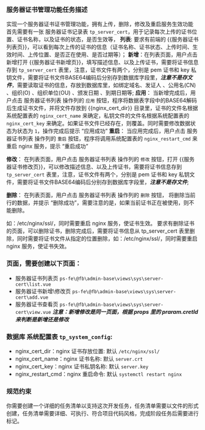 ### 服务器证书管理功能任务描述
实现一个服务器证书证书管理功能，拥有上传，删除，修改及重启服务生效功能
首先需要有一张 服务器证书记录表 `tp_server_cert`，用于记录每次上传的证书位置、证书名称，以及证书的状态，是否生效等，
**列表**: 要求有前端的 {{服务器证书列表页}}，可以看到每次上传的证书的信息（证书名称、证书状态、上传时间、生效时间、上传位置、是否正在使用、是否过期等）；
**新增**：在列表页面，用户点击新增打开 {{服务器证书新增页}}，填写描述信息、以及上传证书，需要将证书信息存到 `tp_server_cert` 表里，注意，证书文件有两个，分别是 pem 证书和 key 私钥文件，需要将证书文件BASE64编码后分别存到数据库字段里，***注意不是存文件***，需要读取证书的信息，存放到数据库里，如绑定域名、发证人    、公用名(CN)	 、组织(O)	 、组织单位(OU)	 、颁发日期	 、到期日期等;
**应用**： 当新增完成后，用户点击 服务器证书列表 操作列的 `应用` 按钮，程序将数据表字段中的BASE64解码后生成证书文件，并将文件存放到 {{nginx_cert_dir}} 目录里，证书的文件名根据系统配置表的 `nginx_cert_name` 来确定，私钥文件的文件名根据系统配置表的 `nginx_cert_key` 来确定。如果证书文件已经存在，则覆盖。同时需要修改数据状态为状态为 `1`，操作完成后提示 “应用成功”
**重启**： 当应用完成后，用户点击 服务器证书列表 操作列的 `重启` 按钮，程序将调用系统配置表的 `nginx_restart_cmd` 来重启 nginx 服务，提示 “重启成功”

**修改**： 在列表页面，用户点击 服务器证书列表 操作列的 `修改` 按钮，打开 {{服务器证书修改页}}，可以修改描述信息、以及上传证书，需要将证书信息存到 `tp_server_cert` 表里，注意，证书文件有两个，分别是 pem 证书和 key 私钥文件，需要将证书文件BASE64编码后分别存到数据库字段里，***注意不是存文件***;

**删除**： 在列表页面，用户点击 服务器证书列表 操作列的 `删除` 按钮， 将删除当前行的数据，并提示 “删除成功”，需要注意的是，如果当前证书正在被使用，则不能删除。


如：/etc/nginx/ssl/，同时需要重启 nginx 服务，使证书生效。
要求有删除证书的页面，可以删除证书，删除完成后，需要将证书信息从 tp_server_cert 表里删除，同时需要将证书文件从指定的位置删除，如：/etc/nginx/ssl/，同时需要重启 nginx 服务，使证书失效。

### 页面，需要创建以下页面：
- 服务器证书列表页 `ps-fe\@fb\admin-base\views\sys\server-cert\list.vue`
- 服务器证书新增\修改页 `ps-fe\@fb\admin-base\views\sys\server-cert\add.vue`
- 服务器证书查看页 `ps-fe\@fb\admin-base\views\sys\server-cert\view.vue`
***注意：新增修改是同一页面，根据 props 里的 praram.cretId 来判断是新增还是修改***


### 数据库 系统配置表 `tp_system_config`:
- nginx_cert_dir：nginx 证书存放位置: 默认 `/etc/nginx/ssl/`
- nginx_cert_name：nginx 证书名称: 默认 `server.crt`
- nginx_cert_key：nginx 证书私钥名称: 默认 `server.key`
- nginx_restart_cmd：nginx 重启命令: 默认 `systemctl restart nginx`

 
 

### 规范约束
你需要创建一个详细的任务清单以支持这次开发任务，任务清单需要以文件的形式创建，任务清单需要详细、可执行、符合项目代码风格，完成阶段任务后需要进行标记。
